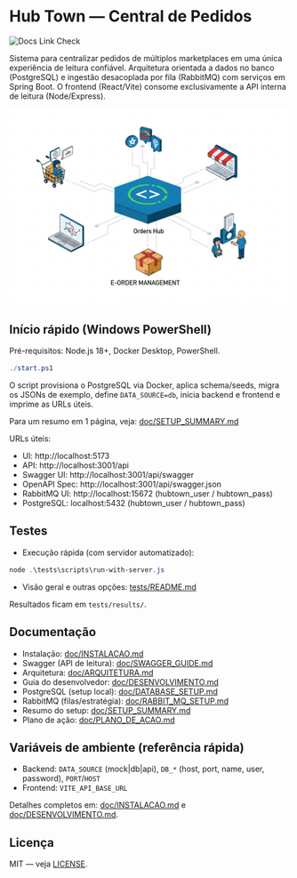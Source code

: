 # Hub Town — Central de Pedidos

![Docs Link Check](https://github.com/chmulato/hub_town/actions/workflows/docs-link-check.yml/badge.svg?branch=master)

Sistema para centralizar pedidos de múltiplos marketplaces em uma única experiência de leitura confiável. Arquitetura orientada a dados no banco (PostgreSQL) e ingestão desacoplada por fila (RabbitMQ) com serviços em Spring Boot. O frontend (React/Vite) consome exclusivamente a API interna de leitura (Node/Express).

![Hub Town](doc/img/2025_09_28_IMAGE_001.png)

## Início rápido (Windows PowerShell)

Pré-requisitos: Node.js 18+, Docker Desktop, PowerShell.

```powershell
./start.ps1
```

O script provisiona o PostgreSQL via Docker, aplica schema/seeds, migra os JSONs de exemplo, define `DATA_SOURCE=db`, inicia backend e frontend e imprime as URLs úteis.

Para um resumo em 1 página, veja: [doc/SETUP_SUMMARY.md](doc/SETUP_SUMMARY.md)

URLs úteis:
- UI: http://localhost:5173
- API: http://localhost:3001/api
- Swagger UI: http://localhost:3001/api/swagger
- OpenAPI Spec: http://localhost:3001/api/swagger.json
- RabbitMQ UI: http://localhost:15672 (hubtown_user / hubtown_pass)
- PostgreSQL: localhost:5432 (hubtown_user / hubtown_pass)

## Testes

- Execução rápida (com servidor automatizado):
```powershell
node .\tests\scripts\run-with-server.js
```
- Visão geral e outras opções: [tests/README.md](tests/README.md)

Resultados ficam em `tests/results/`.

## Documentação

- Instalação: [doc/INSTALACAO.md](doc/INSTALACAO.md)
- Swagger (API de leitura): [doc/SWAGGER_GUIDE.md](doc/SWAGGER_GUIDE.md)
- Arquitetura: [doc/ARQUITETURA.md](doc/ARQUITETURA.md)
- Guia do desenvolvedor: [doc/DESENVOLVIMENTO.md](doc/DESENVOLVIMENTO.md)
- PostgreSQL (setup local): [doc/DATABASE_SETUP.md](doc/DATABASE_SETUP.md)
- RabbitMQ (filas/estratégia): [doc/RABBIT_MQ_SETUP.md](doc/RABBIT_MQ_SETUP.md)
- Resumo do setup: [doc/SETUP_SUMMARY.md](doc/SETUP_SUMMARY.md)
- Plano de ação: [doc/PLANO_DE_ACAO.md](doc/PLANO_DE_ACAO.md)

## Variáveis de ambiente (referência rápida)

- Backend: `DATA_SOURCE` (mock|db|api), `DB_*` (host, port, name, user, password), `PORT`/`HOST`
- Frontend: `VITE_API_BASE_URL`

Detalhes completos em: [doc/INSTALACAO.md](doc/INSTALACAO.md) e [doc/DESENVOLVIMENTO.md](doc/DESENVOLVIMENTO.md).

## Licença

MIT — veja [LICENSE](LICENSE).

